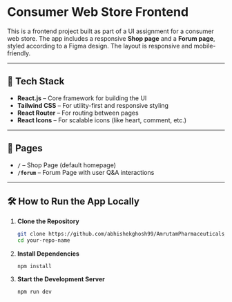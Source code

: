 # Consumer Web Store Frontend

This is a frontend project built as part of a UI assignment for a consumer web store. The app includes a responsive **Shop page** and a **Forum page**, styled according to a Figma design. The layout is responsive and mobile-friendly.

---

## 🚀 Tech Stack

- **React.js** – Core framework for building the UI
- **Tailwind CSS** – For utility-first and responsive styling
- **React Router** – For routing between pages
- **React Icons** – For scalable icons (like heart, comment, etc.)

---

## 📁 Pages

- **`/`** – Shop Page (default homepage)
- **`/forum`** – Forum Page with user Q&A interactions

---

## 🛠️ How to Run the App Locally

1. **Clone the Repository**

   ```bash
   git clone https://github.com/abhishekghosh99/AmrutamPharmaceuticals_Internship_assignment.git
   cd your-repo-name
   ```

2. **Install Dependencies**

   `npm install`

3. **Start the Development Server**

   `npm run dev`
